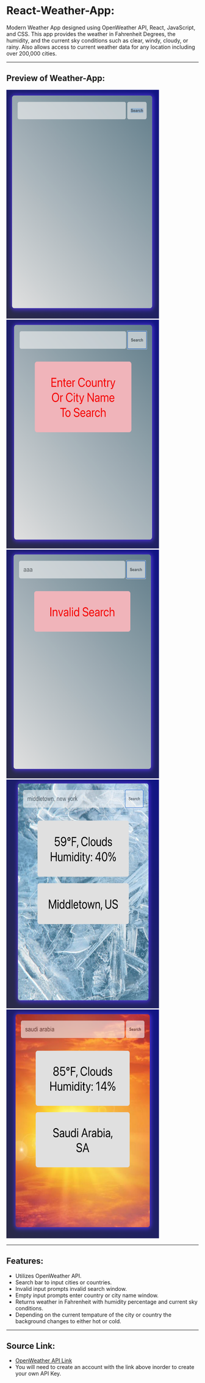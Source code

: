 # React-Weather-App:

Modern Weather App designed using OpenWeather API, React, JavaScript, and CSS. This app provides the weather in Fahrenheit Degrees, the humidity, and the current sky conditions such as clear, windy, cloudy, or rainy. Also allows access to current weather data for any location including over 200,000 cities.

---

## Preview of Weather-App:

<img src="https://github.com/HadyM/React-Weather-App/blob/main/weather-app/src/Images/Weather%20App%20ScreenShots/Screen%20Shot%202021-05-12%20at%205.38.08%20PM.png" width="400" height="600"><br>
<img src="https://github.com/HadyM/React-Weather-App/blob/main/weather-app/src/Images/Weather%20App%20ScreenShots/Screen%20Shot%202021-05-12%20at%205.38.26%20PM.png" width="400" height="600">
<img src="https://github.com/HadyM/React-Weather-App/blob/main/weather-app/src/Images/Weather%20App%20ScreenShots/Screen%20Shot%202021-05-12%20at%205.38.47%20PM.png" width="400" height="600">
<img src="https://github.com/HadyM/React-Weather-App/blob/main/weather-app/src/Images/Weather%20App%20ScreenShots/Screen%20Shot%202021-05-12%20at%205.37.02%20PM.png" width="400" height="600">
<img src="https://github.com/HadyM/React-Weather-App/blob/main/weather-app/src/Images/Weather%20App%20ScreenShots/Screen%20Shot%202021-05-12%20at%205.37.37%20PM.png" width="400" height="600">

---

## Features:

* Utilizes OpenWeather API.
* Search bar to input cities or countries.
* Invalid input prompts invalid search window.
* Empty input prompts enter country or city name window.
* Returns weather in Fahrenheit with humidity percentage and current sky conditions.
* Depending on the current tempature of the city or country the background changes to either hot or cold.

---

## Source Link:

* [OpenWeather API Link](https://openweathermap.org/api)
* You will need to create an account with the link above inorder to create your own API Key.


